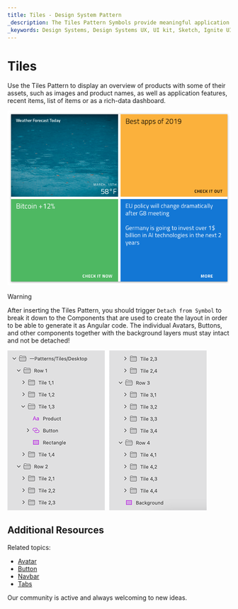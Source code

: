 ```yaml
---
title: Tiles - Design System Pattern
_description: The Tiles Pattern Symbols provide meaningful application scenarios for visual representation of set of products or data dashboard.
_keywords: Design Systems, Design Systems UX, UI kit, Sketch, Ignite UI for Angular, Sketch to Angular, Angular, Angular Design System, Export code from Sketch, Design Kits for Angular, Sketch HTML, Sketch to HTML, Sketch UI kits
---
```


# Tiles

Use the Tiles Pattern to display an overview of products with some of their assets, such as images and product names, as well as application features, recent items, list of items or as a rich-data dashboard.

<img class="responsive-img" src="../images/tiles.png" srcset="../images/tiles@2x.png 2x" />


> [!WARNING]
> After inserting the Tiles Pattern, you should trigger `Detach from Symbol` to break it down to the Components that are used to create the layout in order to be able to generate it as Angular code. The individual Avatars, Buttons, and other components together with the background layers must stay intact and not be detached!

<img class="responsive-img" src="../images/tiles_detach.png" srcset="../images/tiles_detach@2x.png 2x" />

## Additional Resources

Related topics:

- [Avatar](../components/avatar.md)
- [Button](../components/button.md)
- [Navbar](../components/navbar.md)
- [Tabs](../components/tabs.md)
  <div class="divider--half"></div>

Our community is active and always welcoming to new ideas.
